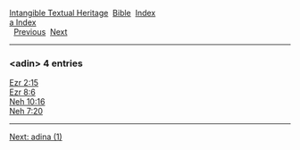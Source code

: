 [Intangible Textual Heritage](../../index)  [Bible](../index) 
[Index](index)   
[a Index](_a_)  
  [Previous](c00198)  [Next](c00200) 

------------------------------------------------------------------------

### &lt;adin&gt; 4 entries

[Ezr 2:15](../kjv/ezr002.htm#015)  
[Ezr 8:6](../kjv/ezr008.htm#006)  
[Neh 10:16](../kjv/neh010.htm#016)  
[Neh 7:20](../kjv/neh007.htm#020)  

------------------------------------------------------------------------

[Next: adina (1)](c00200)

